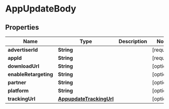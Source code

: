 # AppUpdateBody

## Properties
Name | Type | Description | Notes
------------ | ------------- | ------------- | -------------
**advertiserId** | **String** |  |[required]  
**appId** | **String** |  |[required]  
**downloadUrl** | **String** |  |  [optional]
**enableRetargeting** | **String** |  |  [optional]
**partner** | **String** |  |  [optional]
**platform** | **String** |  |  [optional]
**trackingUrl** | [**AppupdateTrackingUrl**](AppupdateTrackingUrl.md) |  |  [optional]
